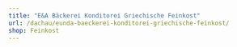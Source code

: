 ```yaml
---
title: "E&A Bäckerei Konditorei Griechische Feinkost"
url: /dachau/eunda-baeckerei-konditorei-griechische-feinkost/
shop: Feinkost
---
```

